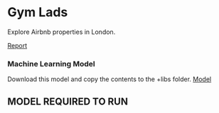 # Gym Lads

Explore Airbnb properties in London.

[Report](https://docs.google.com/document/d/1rWt1V1ngHSIxMbzYlD0ypGnj3oiGfzgdQQPrNcbNpvU/edit?usp=sharing "Link to report on Google Docs")

### Machine Learning Model

Download this model and copy the contents to the +libs folder.
[Model](https://stanfordnlp.github.io/CoreNLP/index.html#download)
## MODEL REQUIRED TO RUN

